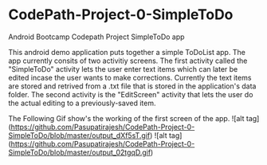# CodePath-Project-0-SimpleToDo

Android Bootcamp Codepath Project SimpleToDo app

This android demo application puts together a simple ToDoList app. The app currently consits of two activitiy screens.
The first activity called the "SimpleToDo" activity lets the user enter text items which can later be edited incase the user wants to make corrections.
Currently the text items are stored and retrived from a .txt file that is stored in the application's data folder.
The second activity is the "EditScreen" activity that lets the user do the actual editing to a previously-saved item.

The Following Gif show's the working of the first screen of the app.
![alt tag] (https://github.com/Pasupatirajesh/CodePath-Project-0-SimpleToDo/blob/master/output_dXf5sT.gif)
![alt tag] (https://github.com/Pasupatirajesh/CodePath-Project-0-SimpleToDo/blob/master/output_02tgqD.gif)


